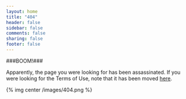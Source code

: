 ```yaml
---
layout: home
title: "404"
header: false
sidebar: false
comments: false
sharing: false
footer: false
---
```

###BOOM!###

Apparently, the page you were looking for has been assassinated. If you were looking for the Terms of Use, note that it has been moved [here](terms-of-use.html).

{% img center /images/404.png %}